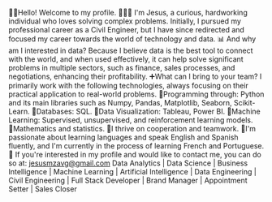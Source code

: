 
👋🏻Hello! Welcome to my profile.
👨🏻‍💻 I'm Jesus, a curious, hardworking individual who loves solving complex problems. Initially, I pursued my professional career as a Civil Engineer, but I have since redirected and focused my career towards the world of technology and data.
📊 And why am I interested in data? Because I believe data is the best tool to connect with the world, and when used effectively, it can help solve significant problems in multiple sectors, such as finance, sales processes, and negotiations, enhancing their profitability. 
➕What can I bring to your team? I primarily work with the following technologies, always focusing on their practical application to real-world problems. 
🔹Programming through: Python and its main libraries such as Numpy, Pandas, Matplotlib, Seaborn, Scikit-Learn. 
🔹Databases: SQL.
🔹Data Visualization: Tableau, Power BI. 
🔹Machine Learning: Supervised, unsupervised, and reinforcement learning models. 
🔹Mathematics and statistics.
🔆I thrive on cooperation and teamwork. 
📙I'm passionate about learning languages and speak English and Spanish fluently, and I'm currently in the process of learning French and Portuguese. 
📩 If you're interested in my profile and would like to contact me, you can do so at: jesusmzavg@gmail.com Data Analytics | Data Science | Business Intelligence | Machine Learning | Artificial Intelligence | Data Engineering | Civil Engineering | Full Stack Developer | Brand Manager | Appointment Setter | Sales Closer






